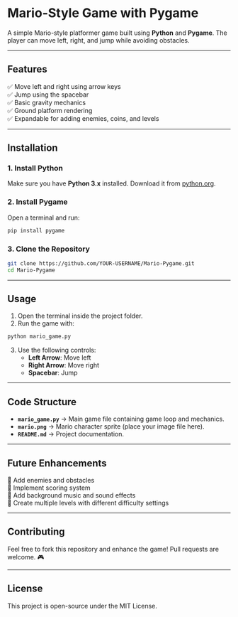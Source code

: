 # Mario-Style Game with Pygame

A simple Mario-style platformer game built using **Python** and **Pygame**. The player can move left, right, and jump while avoiding obstacles.

---

## **Features**
✅ Move left and right using arrow keys  
✅ Jump using the spacebar  
✅ Basic gravity mechanics  
✅ Ground platform rendering  
✅ Expandable for adding enemies, coins, and levels  

---

## **Installation**

### **1. Install Python**
Make sure you have **Python 3.x** installed. Download it from [python.org](https://www.python.org/downloads/).

### **2. Install Pygame**
Open a terminal and run:

```bash
pip install pygame
```

### **3. Clone the Repository**

```bash
git clone https://github.com/YOUR-USERNAME/Mario-Pygame.git
cd Mario-Pygame
```

---

## **Usage**

1. Open the terminal inside the project folder.
2. Run the game with:

```bash
python mario_game.py
```

3. Use the following controls:
   - **Left Arrow**: Move left
   - **Right Arrow**: Move right
   - **Spacebar**: Jump

---

## **Code Structure**
- **`mario_game.py`** → Main game file containing game loop and mechanics.
- **`mario.png`** → Mario character sprite (place your image file here).
- **`README.md`** → Project documentation.

---

## **Future Enhancements**
🔹 Add enemies and obstacles  
🔹 Implement scoring system  
🔹 Add background music and sound effects  
🔹 Create multiple levels with different difficulty settings  

---

## **Contributing**
Feel free to fork this repository and enhance the game! Pull requests are welcome. 🎮

---

## **License**
This project is open-source under the MIT License.
